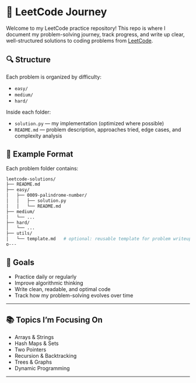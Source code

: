 # 🧠 LeetCode Journey

Welcome to my LeetCode practice repository! This repo is where I document my problem-solving journey, track progress, and write up clear, well-structured solutions to coding problems from [LeetCode](https://leetcode.com/).

## 🔍 Structure

Each problem is organized by difficulty:
- `easy/`
- `medium/`
- `hard/`

Inside each folder:
- `solution.py` — my implementation (optimized where possible)
- `README.md` — problem description, approaches tried, edge cases, and complexity analysis

## 📝 Example Format

Each problem folder contains:

```bash
leetcode-solutions/
├── README.md
├── easy/
│   ├── 0009-palindrome-number/
│   │   ├── solution.py
│   │   └── README.md
├── medium/
│   └── ...
├── hard/
│   └── ...
├── utils/
│   └── template.md   # optional: reusable template for problem writeups
o---
```

## 🚀 Goals

- Practice daily or regularly
- Improve algorithmic thinking
- Write clean, readable, and optimal code
- Track how my problem-solving evolves over time

---

## 📚 Topics I’m Focusing On

- Arrays & Strings
- Hash Maps & Sets
- Two Pointers
- Recursion & Backtracking
- Trees & Graphs
- Dynamic Programming

---
